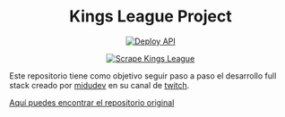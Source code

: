 <div align="center">
  <h1>Kings League Project</h1>

[![Deploy API](https://github.com/DavidBarcenas/kings-league-project/actions/workflows/deploy-api.yml/badge.svg?branch=main)](https://github.com/DavidBarcenas/kings-league-project/actions/workflows/deploy-api.yml)

[![Scrape Kings League](https://github.com/DavidBarcenas/kings-league-project/actions/workflows/scrape-kings-league-web.yml/badge.svg?branch=main)](https://github.com/DavidBarcenas/kings-league-project/actions/workflows/scrape-kings-league-web.yml)

</div>

Este repositorio tiene como objetivo seguir paso a paso el desarrollo full stack creado por [midudev](https://midu.dev) en su canal de [twitch](https://www.twitch.tv/midudev/).

<a href="https://github.com/midudev/kings-league-project">Aquí puedes encontrar el repositorio original</a>
